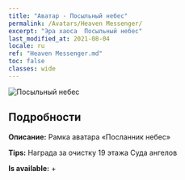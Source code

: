 ```yaml
---
title: "Аватар - Посыльный небес"
permalink: /Avatars/Heaven Messenger/
excerpt: "Эра хаоса  Посыльный небес"
last_modified_at: 2021-08-04
locale: ru
ref: "Heaven Messenger.md"
toc: false
classes: wide
---
```

 ![Посыльный небес](/images/a/avatarFrame_43.png)

## Подробности

 **Описание:** Рамка аватара «Посланник небес» 

 **Tips:** Награда за очистку 19 этажа Суда ангелов 

 **Is available:**  + 


